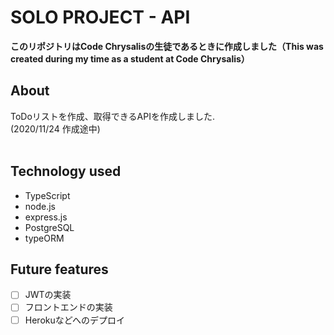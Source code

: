 # SOLO PROJECT - API

**このリポジトリはCode Chrysalisの生徒であるときに作成しました（This was created during my time as a student at Code Chrysalis）**

## About
ToDoリストを作成、取得できるAPIを作成しました.<br>
(2020/11/24 作成途中)<br>
<br>

## Technology used
* TypeScript
* node.js
* express.js
* PostgreSQL
* typeORM<br>


## Future features
- [ ] JWTの実装
- [ ] フロントエンドの実装
- [ ] Herokuなどへのデプロイ